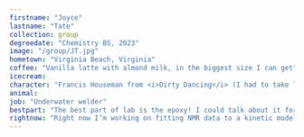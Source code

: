 ```yaml
---
firstname: "Joyce"
lastname: "Tate"
collection: group
degreedate: "Chemistry BS, 2023"
image: "/group/JT.jpg"
hometown: "Virginia Beach, Virginia"
coffee: "Vanilla latte with almond milk, in the biggest size I can get"
icecream:
character: "Francis Houseman from <i>Dirty Dancing</i> (I had to take like 16 buzzfeed quizzes to finally figure it out)"
animal:
job: "Underwater welder"
bestpart: "The best part of lab is the epoxy! I could talk about it for hours to anyone who’ll listen."
rightnow: "Right now I’m working on fitting NMR data to a kinetic model of the epoxied-amine cure reaction. I’m also working on experimenting with a larger range of epoxy and curing agent pairs."
---
```

